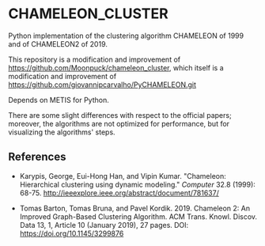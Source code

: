# CHAMELEON_CLUSTER

Python implementation of the clustering algorithm CHAMELEON of 1999 and of CHAMELEON2 of 2019.

This repository is a modification and improvement of https://github.com/Moonpuck/chameleon_cluster, which itself is a modification and improvement of https://github.com/giovannipcarvalho/PyCHAMELEON.git

Depends on METIS for Python.

There are some slight differences with respect to the official papers; moreover, the algorithms are not optimized for performance, but for visualizing the algorithms' steps.

## References

  - Karypis, George, Eui-Hong Han, and Vipin Kumar. "Chameleon: Hierarchical clustering using dynamic modeling." *Computer* 32.8 (1999): 68-75.
http://ieeexplore.ieee.org/abstract/document/781637/

  - Tomas Barton, Tomas Bruna, and Pavel Kordik. 2019. Chameleon 2: An Improved Graph-Based Clustering Algorithm. ACM Trans. Knowl. Discov. Data 13, 1, Article 10 (January 2019), 27 pages. DOI: https://doi.org/10.1145/3299876 

